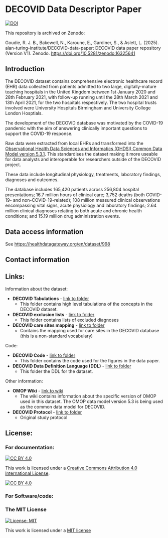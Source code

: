 # DECOVID Data Descriptor Paper

[![DOI](https://zenodo.org/badge/DOI/10.5281/zenodo.16325641.svg)](https://doi.org/10.5281/zenodo.16325641)

This repository is archived on Zenodo:

Goudie, R. J. B., Bakewell, N., Karoune, E., Gardiner, S., & Aslett, L. (2025). alan-turing-institute/DECOVID-data-paper: DECOVID data paper repository (Version V1). Zenodo. https://doi.org/10.5281/zenodo.16325641


## Introduction

The DECOVID dataset contains comprehensive electronic healthcare record (EHR) data collected from patients admitted to two large, digitally-mature teaching hospitals in the United Kingdom between 1st January 2020 and 28th February 2021,  with follow-up running until the 28th March 2021 and 13th April 2021, for the two hospitals respectively. The two hospital trusts involved were University Hospitals Birmingham and University College London Hosptials.

The development of the DECOVID database was motivated by the COVID-19 pandemic with the aim of answering clinically important questions to support the COVID-19 response.

Raw data were extracted from local EHRs and transformed into the [Observational Health Data Sciences and Informatics (OHDSI) Common Data Model version 5.3.1](https://ohdsi.github.io/CommonDataModel/). This standardises the dataset making it more useable for data analysts and interoperable for researchers outside of the DECOVID project.

These data include longitudinal physiology, treatments, laboratory findings, diagnoses and outcomes.

The database includes 165,420 patients across 256,804 hospital presentations; 16.7 million hours of clinical care; 3,752 deaths (both COVID-19- and non-COVID-19-related); 108 million measured clinical observations encompassing vital signs, acute physiology and laboratory findings; 2.64 million clinical diagnoses relating to both acute and chronic health conditions; and 15.19 million drug administration events.

## Data access information
See https://healthdatagateway.org/en/dataset/998

## Contact information


## Links:
Information about the dataset:
* **DECOVID Tabulations** - [link to folder](https://github.com/alan-turing-institute/DECOVID-data-paper/tree/main/Tabulations)
   * This folder contains high level tabulations of the concepts in the DECOVID dataset.
* **DECOVID exclusion lists** - [link to folder](https://github.com/alan-turing-institute/DECOVID-data-paper/tree/main/Exclusion-Lists)
  * This folder contains lists of excluded diagnoses
* **DECOVID care sites mapping** - [link to folder](https://github.com/alan-turing-institute/DECOVID-data-paper/tree/main/Mapping/care_sites.csv)
  * Contains the mapping used for care sites in the DECOVID database (this is a non-standard vocabulary)

Code:
* **DECOVID Code** - [link to folder](https://github.com/alan-turing-institute/DECOVID-data-paper/tree/main/DECOVID-data-descriptor-paper-code)
   * This folder contains the code used for the figures in the data paper.
* **DECOVID Data Definition Language (DDL)** - [link to folder](https://github.com/alan-turing-institute/DECOVID-data-paper/tree/main/Data-Definition-Language)
  * This folder the DDL for the dataset.

Other information:
* **OMOP Wiki** - [link to wiki](https://github.com/alan-turing-institute/DECOVID-data-paper/wiki/OMOP-wiki)
  * The wiki contains information about the specific version of OMOP used in this dataset. The OMOP data model version 5.3 is being used as the common data model for DECOVID.
* **DECOVID Protocol** - [link to folder](https://github.com/alan-turing-institute/DECOVID-data-paper/tree/main/Protocol/Protocol.pdf)
   * Original study protocol

## License:
### For documentation:
[![CC BY 4.0][cc-by-shield]][cc-by]

This work is licensed under a
[Creative Commons Attribution 4.0 International License][cc-by].

[![CC BY 4.0][cc-by-image]][cc-by]

[cc-by]: http://creativecommons.org/licenses/by/4.0/
[cc-by-image]: https://i.creativecommons.org/l/by/4.0/88x31.png
[cc-by-shield]: https://img.shields.io/badge/License-CC%20BY%204.0-lightgrey.svg

### For Software/code:
### The MIT License
[![License: MIT](https://img.shields.io/badge/License-MIT-yellow.svg)](https://opensource.org/licenses/MIT)

This work is licensed under a [MIT license](https://opensource.org/licenses/MIT)

